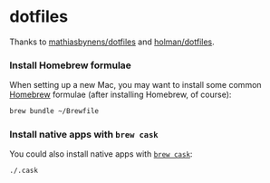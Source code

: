 dotfiles
========

Thanks to [mathiasbynens/dotfiles](https://github.com/mathiasbynens/dotfiles) and [holman/dotfiles](https://github.com/holman/dotfiles).

### Install Homebrew formulae

When setting up a new Mac, you may want to install some common [Homebrew](http://brew.sh/) formulae (after installing Homebrew, of course):

```bash
brew bundle ~/Brewfile
```

### Install native apps with `brew cask`

You could also install native apps with [`brew cask`](https://github.com/phinze/homebrew-cask):

```bash
./.cask
```

